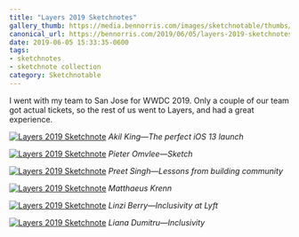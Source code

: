 ```yaml
---
title: "Layers 2019 Sketchnotes"
gallery_thumb: https://media.bennorris.com/images/sketchnotable/thumbs/layers-2019-king.jpg
canonical_url: https://bennorris.com/2019/06/05/layers-2019-sketchnotes
date: 2019-06-05 15:33:35-0600
tags:
- sketchnotes
- sketchnote collection
category: Sketchnotable
---
```


I went with my team to San Jose for WWDC 2019. Only a couple of our team got actual tickets, so the rest of us went to Layers, and had a great experience.

[![Layers 2019 Sketchnote](https://media.bennorris.com/images/sketchnotable/layers-2019/layers-2019-king.jpg)](https://media.bennorris.com/images/sketchnotable/layers-2019/layers-2019-king.jpg)
_Akil King—The perfect iOS 13 launch_

[![Layers 2019 Sketchnote](https://media.bennorris.com/images/sketchnotable/layers-2019/layers-2019-omvlee.jpg)](https://media.bennorris.com/images/sketchnotable/layers-2019/layers-2019-omvlee.jpg)
_Pieter Omvlee—Sketch_

[![Layers 2019 Sketchnote](https://media.bennorris.com/images/sketchnotable/layers-2019/layers-2019-singh.jpg)](https://media.bennorris.com/images/sketchnotable/layers-2019/layers-2019-singh.jpg)
_Preet Singh—Lessons from building community_

[![Layers 2019 Sketchnote](https://media.bennorris.com/images/sketchnotable/layers-2019/layers-2019-krenn.jpg)](https://media.bennorris.com/images/sketchnotable/layers-2019/layers-2019-krenn.jpg)
_Matthaeus Krenn_

[![Layers 2019 Sketchnote](https://media.bennorris.com/images/sketchnotable/layers-2019/layers-2019-berry.jpg)](https://media.bennorris.com/images/sketchnotable/layers-2019/layers-2019-berry.jpg)
_Linzi Berry—Inclusivity at Lyft_

[![Layers 2019 Sketchnote](https://media.bennorris.com/images/sketchnotable/layers-2019/layers-2019-dumitru.jpg)](https://media.bennorris.com/images/sketchnotable/layers-2019/layers-2019-dumitru.jpg)
_Liana Dumitru—Inclusivity_